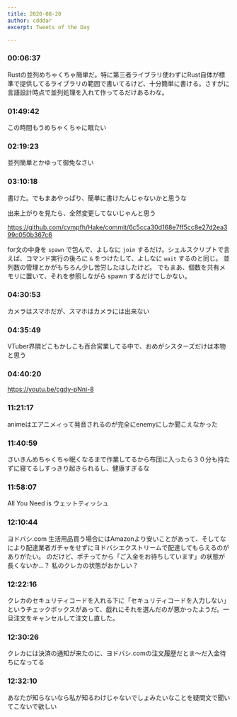 ```yaml
---
title: 2020-08-20
author: cdddar
excerpt: Tweets of the Day

---
```


### 00:06:37

Rustの並列めちゃくちゃ簡単だ。特に第三者ライブラリ使わずにRust自体が標準で提供してるライブラリの範囲で書いてるけど、十分簡単に書ける。さすがに言語設計時点で並列処理を入れて作ってるだけあるわな。

### 01:49:42

この時間もうめちゃくちゃに眠たい

### 02:19:23

並列簡単とかゆって御免なさい

### 03:10:18

書けた。でもまあやっぱり、簡単に書けたんじゃないかと思うな

出来上がりを見たら、全然変更してないじゃんと思う

https://github.com/cympfh/Hake/commit/6c5cca30d168e7ff5cc8e27d2ea399c050b367c6

for文の中身を `spawn` で包んで、よしなに `join` するだけ。シェルスクリプトで言えば、コマンド実行の後ろに `&` をつけたして、よしなに `wait` するのと同じ。
並列数の管理とかがもちろん少し苦労したはしたけど。
でもまあ、個数を共有メモリに置いて、それを参照しながら spawn するだけでしかない。

### 04:30:53

カメラはスマホだが、スマホはカメラには出来ない

### 04:35:49

VTuber界隈どこもかしこも百合営業してる中で、おめがシスターズだけは本物と思う

### 04:40:20

https://youtu.be/cgdy-pNni-8

### 11:21:17

animeはエアニメィって発音されるのが完全にenemyにしか聞こえなかった

### 11:40:59

さいきんめちゃくちゃ眠くなるまで作業してるから布団に入ったら３０分も持たずに寝てるしすっきり起きられるし、健康すぎるな

### 11:58:07

All You Need is ウェットティッシュ

### 12:10:44

ヨドバシ.com
生活用品買う場合にはAmazonより安いことがあって、そしてなにより配達業者ガチャをせずにヨドバシエクストリームで配達してもらえるのがありがたい。
のだけど、ポチってから「ご入金をお待ちしています」の状態が長くないか…？
私のクレカの状態がおかしい？

### 12:22:16

クレカのセキュリティコードを入れる下に「セキュリティコードを入力しない」というチェックボックスがあって、戯れにそれを選んだのが悪かったようだ。一旦注文をキャンセルして注文し直した。

### 12:30:26

クレカには決済の通知が来たのに、ヨドバシ.comの注文履歴だとま～だ入金待ちになってる

### 12:32:10

あなたが知らないなら私が知るわけじゃないでしょみたいなことを疑問文で聞いてこないで欲しい

